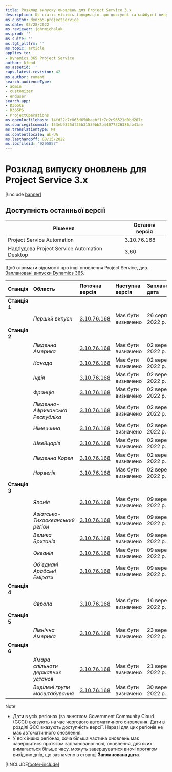 ```yaml
---
title: Розклад випуску оновлень для Project Service 3.x
description: Ця стаття містить інформацію про доступні та майбутні випуски Dynamics 365 Project Service Automation.
ms.custom: dyn365-projectservice
ms.date: 03/28/2022
ms.reviewer: johnmichalak
ms.prod: ''
ms.suite: ''
ms.tgt_pltfrm: ''
ms.topic: article
applies_to:
- Dynamics 365 Project Service
author: kfend
ms.assetid: ''
caps.latest.revision: 42
ms.author: rumant
search.audienceType:
- admin
- customizer
- enduser
search.app:
- D365CE
- D365PS
- ProjectOperations
ms.openlocfilehash: 14fd22c7c863d650baebf1c7c2c96521d0bd207c
ms.sourcegitcommit: 153eb9325df25b31539bb2b44077326386ab41ae
ms.translationtype: MT
ms.contentlocale: uk-UA
ms.lasthandoff: 08/15/2022
ms.locfileid: "9295857"
---
```

# <a name="update-release-schedule-for-project-service-3x"></a>Розклад випуску оновлень для Project Service 3.x

[!include [banner](../includes/psa-now-project-operations.md)]

## <a name="latest-version-availability"></a>Доступність останньої версії

| Рішення  | Остання версія |
|-------|----|
| Project Service Automation    | 3.10.76.168 |
| Надбудова Project Service Automation Desktop                | 3.60          |

Щоб отримати відомості про інші оновлення Project Service, див. [Заплановані випуски Dynamics 365](/dynamics365/release-plans/). 

| Станція  | Область | Поточна версія | Наступна версія |  Запланована дата
| :---   | :---   | :---   | :---   |:---   |         
|<strong>Станція 1</strong> | |  |  | |
| | <i>Перший випуск</i> | [3.10.76.168](whats-new-ur-45.md) | Має бути визначено | 26 серпня 2022 р.
|<strong>Станція 2</strong> | |  |  | |
| | <i>Південна Америка</i> | [3.10.76.168](whats-new-ur-45.md) | Має бути визначено | 02 вересня 2022 р.
| | <i>Канада</i> | [3.10.76.168](whats-new-ur-45.md) | Має бути визначено | 02 вересня 2022 р.
| | <i>Індія</i> | [3.10.76.168](whats-new-ur-45.md) | Має бути визначено | 02 вересня 2022 р.
| | <i>Франція</i> | [3.10.76.168](whats-new-ur-45.md) | Має бути визначено | 02 вересня 2022 р.
| | <i>Південно-Африканська Республіка</i> | [3.10.76.168](whats-new-ur-45.md) | Має бути визначено | 02 вересня 2022 р.
| | <i>Німеччина</i> | [3.10.76.168](whats-new-ur-45.md) | Має бути визначено | 02 вересня 2022 р.
| | <i>Швейцарія</i> | [3.10.76.168](whats-new-ur-45.md) | Має бути визначено | 02 вересня 2022 р.
| | <i>Південна Корея</i> | [3.10.76.168](whats-new-ur-45.md) | Має бути визначено | 02 вересня 2022 р.
| | <i>Норвегія</i> | [3.10.76.168](whats-new-ur-45.md) | Має бути визначено | 02 вересня 2022 р.
|<strong>Станція 3</strong> | |  |  | |
| | <i>Японія</i> | [3.10.76.168](whats-new-ur-45.md) | Має бути визначено | 09 вересня 2022 р.
| | <i>Азіатсько-Тихоокеанський регіон</i> | [3.10.76.168](whats-new-ur-45.md) | Має бути визначено | 09 вересня 2022 р.
| | <i>Велика Британія</i> | [3.10.76.168](whats-new-ur-45.md) | Має бути визначено | 09 вересня 2022 р.
| | <i>Океанія</i> | [3.10.76.168](whats-new-ur-45.md) | Має бути визначено | 09 вересня 2022 р.
| | <i>Об'єднані Арабські Емірати</i> | [3.10.76.168](whats-new-ur-45.md) | Має бути визначено | 09 вересня 2022 р.
|<strong>Станція 4</strong> | |  |  | |
| | <i>Європа</i> | [3.10.76.168](whats-new-ur-45.md) | Має бути визначено | 16 вересня 2022 р.
|<strong>Станція 5</strong> | |  |  | |
| | <i>Північна Америка</i> | [3.10.76.168](whats-new-ur-45.md) | Має бути визначено | 23 вересня 2022 р.
|<strong>Станція 6</strong> | |  |  | |
| | <i>Хмара спільноти державних установ</i> | [3.10.76.168](whats-new-ur-45.md) | Має бути визначено | 21 вересня 2022 р.
| | <i>Виділені групи масштабування</i> | [3.10.76.168](whats-new-ur-45.md) | Має бути визначено | 30 вересня 2022 р.




>[!Note]
> - Дати в усіх регіонах (за винятком Government Community Cloud (GCC)) вказують на час чергового автоматичного оновлення. Дати в розділі GCC вказують доступність версії. Наразі для цих регіонів не має автоматичного оновлення.
> - У всіх інших регіонах, хоча більша частина оновлень має завершитися протягом запланованої ночі, оновлення, для яких вимагається більше часу, можуть завершуватися вночі протягом вихідних днів, що зазначено в стовпці **Запланована дата**.


[!INCLUDE[footer-include](../includes/footer-banner.md)]
